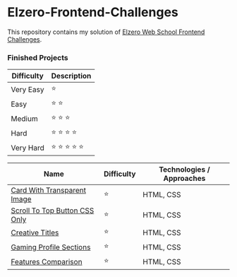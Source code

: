 # Elzero-Frontend-Challenges
This repository contains my solution of [Elzero Web School Frontend Challenges](https://elzero.org/category/challenges/front-end-challenges/).

### Finished Projects
| Difficulty  | Description     |
| ----------- | -----------     |
| Very Easy   | ⭐              |
| Easy        | ⭐	⭐           |
| Medium      | ⭐	⭐	⭐       |
| Hard        | ⭐	⭐	⭐	⭐    |
| Very Hard   | ⭐	⭐	⭐	⭐	⭐| 
    
| Name                                   | Difficulty               |  Technologies / Approaches         |
| -----------                            | -----------              | -----------                        |
| [Card With Transparent Image](https://mouatezbenariba.github.io/Elzero-Frontend-Challenges/card-with-transparent-image/)|⭐                  | HTML, CSS     |
| [Scroll To Top Button CSS Only](https://mouatezbenariba.github.io/Elzero-Frontend-Challenges/scroll-to-top-button/)     |⭐                  | HTML, CSS     |
| [Creative Titles](https://mouatezbenariba.github.io/Elzero-Frontend-Challenges/creative-titles/)                        |⭐                  | HTML, CSS     |
| [Gaming Profile Sections](https://mouatezbenariba.github.io/Elzero-Frontend-Challenges/gaming-profile-sections/)        |⭐                  | HTML, CSS     |
| [Features Comparison](https://mouatezbenariba.github.io/Elzero-Frontend-Challenges/features-comparison/)                |⭐                  | HTML, CSS     |



